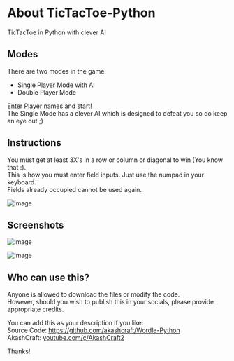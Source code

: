 # About TicTacToe-Python
TicTacToe in Python with clever AI

## Modes
There are two modes in the game:  
- Single Player Mode with AI  
- Double Player Mode  
  
Enter Player names and start!  
The Single Mode has a clever AI which is designed to defeat you so do keep an eye out ;)  
  
## Instructions
You must get at least 3X's in a row or column or diagonal to win (You know that :).  
This is how you must enter field inputs. Just use the numpad in your keyboard.  
Fields already occupied cannot be used again.  
  
![image](https://user-images.githubusercontent.com/113077967/189464313-a7dc5126-19ee-4f37-b7a5-0b59cf30ef2e.png)  

## Screenshots

![image](https://user-images.githubusercontent.com/113077967/189464554-60751f3e-ed22-4473-a171-0bfae524d4a6.png)  
  
![image](https://user-images.githubusercontent.com/113077967/189464578-f2cf69d0-effb-4b7f-964c-9fe570719ed4.png)

## Who can use this?
Anyone is allowed to download the files or modify the code.  
However, should you wish to publish this in your socials, please provide appropriate credits.  

You can add this as your description if you like:  
Source Code: https://github.com/akashcraft/Wordle-Python  
AkashCraft: [youtube.com/c/AkashCraft2](https://youtube.com/c/AkashCraft2)  

Thanks!
